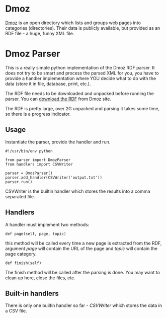 Dmoz
====
[Dmoz](http://www.dmoz.org) is an open directory which lists and groups web pages into categories (directories). Their data is publicly available, but provided as an RDF file - a huge, funny XML file.

Dmoz Parser
========

This is a really simple python implementation of the Dmoz RDF parser. It does not try to be smart and process the parsed XML for you, you have to provide a handler implementation where YOU decide what to do with the data (store it in file, database, print, etc.).

The RDF file needs to be downloaded and unpacked before running the parser. You can [download the RDF](http://rdf.dmoz.org/rdf/content.rdf.u8.gz) from Dmoz site.

The RDF is pretty large, over 2G unpacked and parsing it takes some time, so there is a progress indicator.

Usage
-----
Instantiate the parser, provide the handler and run.

    #!/usr/bin/env python
    
    from parser import DmozParser
    from handlers import CSVWriter
    
    parser = DmozParser()
    parser.add_handler(CSVWriter('output.txt'))
    parser.run()

CSVWriter is the builtin handler which stores the results into a comma separated file.

Handlers
--------
A handler must implement two methods:

    def page(self, page, topic)

this method will be called every time a new page is extracted from the RDF, argument _page_ will contain the URL of the page and _topic_ will contain the page category.

    def finish(self)

The finish method will be called after the parsing is done. You may want to clean up here, close the files, etc.


Built-in handlers
-----------------
There is only one builtin handler so far - _CSVWriter_ which stores the data in a CSV file.
